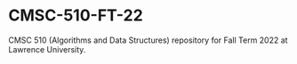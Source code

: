 # CMSC-510-FT-22

CMSC 510 (Algorithms and Data Structures) repository for Fall Term 2022 at Lawrence University.
